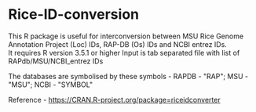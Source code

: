# Rice-ID-conversion
This R package is useful for interconversion between MSU Rice Genome Annotation Project (Loc) IDs, RAP-DB (Os) IDs and NCBI entrez IDs.\
It requires R version 3.5.1 or higher
Input is tab separated file with list of RAPdb/MSU/NCBI_entrez IDs

The databases are symbolised by these symbols -
RAPDB - "RAP"; MSU - "MSU"; NCBI - "SYMBOL"

Reference - https://CRAN.R-project.org/package=riceidconverter

